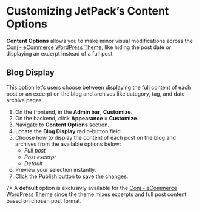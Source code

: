 # Customizing JetPack’s Content Options

**Content Options** allows you to make minor visual modifications across the [Conj - eCommerce WordPress Theme](https://themeforest.net/item/conj-ecommerce-wordpress-theme/21935639?ref=mypreview), like hiding the post date or displaying an excerpt instead of a full post.

## Blog Display

This option let’s users choose between displaying the full content of each post or an excerpt on the blog and archives like category, tag, and date archive pages.

1. On the frontend, in the **Admin bar**, **Customize**.
2. On the backend, click **Appearance** » **Customize**.
3. Navigate to **Content Options** section.
4. Locate the **Blog Display** radio-button field.
5. Choose how to display the content of each post on the blog and archives from the available options below:
   * *Full post*
   * *Post excerpt*
   * *Default*
6. Preview your selection instantly.
7. Click the Publish button to save the changes.

?> A **default** option is exclusivly available for the [Conj - eCommerce WordPress Theme](https://themeforest.net/item/conj-ecommerce-wordpress-theme/21935639?ref=mypreview) since the theme mixes excerpts and full post content based on chosen post format.
